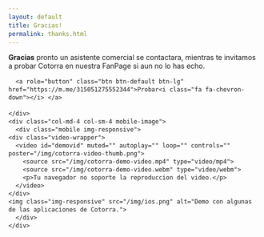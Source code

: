 ```yaml
---
layout: default
title: Gracias!
permalink: thanks.html
---
```


  <div class="row blue">
    <div class="col-md-7 col-md-offset-1 col-sm-offset-1 col-sm-7">
      <p><strong>Gracias</strong> pronto un asistente comercial se contactara, mientras te invitamos a probar Cotorra en nuestra FanPage si aun no lo has echo.</p>

      <a role="button" class="btn btn-default btn-lg" href="https://m.me/315051275552344">Probar<i class="fa fa-chevron-down"></i> </a>

    </div>
    <div class="col-md-4 col-sm-4 mobile-image">
      <div class="mobile img-responsive">
	<div class="video-wrapper">
	  <video id="demovid" muted="" autoplay="" loop="" controls="" poster="/img/cotorra-video-thumb.png">
	    <source src="/img/cotorra-demo-video.mp4" type="video/mp4">
	    <source src="/img/cotorra-demo-video.webm" type="video/webm">
	    <p>Tu navegador no soporte la reproduccion del video.</p>
	  </video>
	</div>
	<img class="img-responsive" src="/img/ios.png" alt="Demo con algunas de las aplicaciones de Cotorra.">
      </div>
    </div>
  </div>
